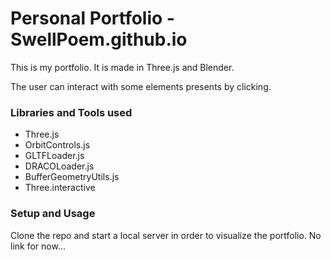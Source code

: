 # Personal Portfolio - SwellPoem.github.io

This is my portfolio. It is made in Three.js and Blender. 

The user can interact with some elements presents by clicking.

### Libraries and Tools used

- Three.js
- OrbitControls.js
- GLTFLoader.js
- DRACOLoader.js
- BufferGeometryUtils.js
- Three.interactive

### Setup and Usage

Clone the repo and start a local server in order to visualize the portfolio. No link for now...